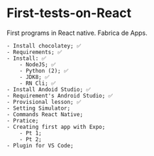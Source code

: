 # First-tests-on-React
 First programs in React native. Fabrica de Apps.
 
    - Install chocolatey; ✅
    - Requirements; ✅
    - Install: ✅
        - NodeJS; ✅
        - Python (2); ✅
        - JDK8; ✅
        - RN Cli; ✅
    - Install Andoid Studio; ✅
    - Requirement's Android Studio; ✅
    - Provisional lesson; ✅
    - Setting Simulator;
    - Commands React Native;
    - Pratice;
    - Creating first app with Expo;
        - Pt 1;
        - Pt 2;
    - Plugin for VS Code;

